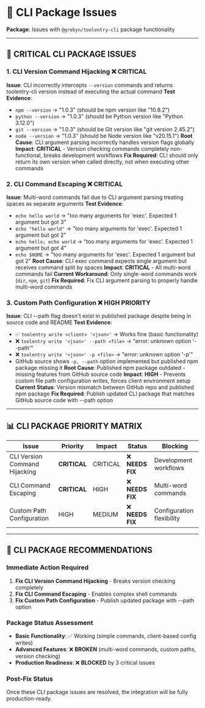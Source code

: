 # 🔧 CLI Package Issues

**Package**: Issues with `@grebyn/toolentry-cli` package functionality

---

## 🚨 **CRITICAL CLI PACKAGE ISSUES**

### 1. CLI Version Command Hijacking ❌ **CRITICAL**
**Issue**: CLI incorrectly intercepts `--version` commands and returns toolentry-cli version instead of executing the actual command
**Test Evidence**: 
- `npm --version` → "1.0.3" (should be npm version like "10.8.2")
- `python --version` → "1.0.3" (should be Python version like "Python 3.12.0")
- `git --version` → "1.0.3" (should be Git version like "git version 2.45.2")
- `node --version` → "1.0.3" (should be Node version like "v20.15.1")
**Root Cause**: CLI argument parsing incorrectly handles version flags globally
**Impact**: **CRITICAL** - Version checking commands completely non-functional, breaks development workflows
**Fix Required**: CLI should only return its own version when called directly, not when executing other commands

### 2. CLI Command Escaping ❌ **CRITICAL**
**Issue**: Multi-word commands fail due to CLI argument parsing treating spaces as separate arguments
**Test Evidence**: 
- `echo hello world` → "too many arguments for 'exec'. Expected 1 argument but got 3"
- `echo "hello world"` → "too many arguments for 'exec'. Expected 1 argument but got 2"
- `echo hello; echo world` → "too many arguments for 'exec'. Expected 1 argument but got 4"
- `echo $HOME` → "too many arguments for 'exec'. Expected 1 argument but got 2"
**Root Cause**: CLI exec command expects single argument but receives command split by spaces
**Impact**: **CRITICAL** - All multi-word commands fail
**Current Workaround**: Only single-word commands work (`dir`, `npm`, `git`)
**Fix Required**: Fix CLI argument parsing to properly handle multi-word commands

### 3. Custom Path Configuration ❌ **HIGH PRIORITY**
**Issue**: CLI --path flag doesn't exist in published package despite being in source code and README
**Test Evidence**: 
- ✅ `toolentry write <client> '<json>'` → Works fine (basic functionality)
- ❌ `toolentry write '<json>' --path <file>` → "error: unknown option '--path'"  
- ❌ `toolentry write '<json>' -p <file>` → "error: unknown option '-p'"
- GitHub source shows `-p, --path` option implemented but published npm package missing it
**Root Cause**: Published npm package outdated - missing features from GitHub source code
**Impact**: **HIGH** - Prevents custom file path configuration writes, forces client environment setup
**Current Status**: Version mismatch between GitHub repo and published npm package
**Fix Required**: Publish updated CLI package that matches GitHub source code with --path option

---

## 📊 **CLI PACKAGE PRIORITY MATRIX**

| Issue | Priority | Impact | Status | Blocking |
|-------|----------|--------|--------|----------|
| CLI Version Command Hijacking | **CRITICAL** | CRITICAL | ❌ **NEEDS FIX** | Development workflows |
| CLI Command Escaping | **CRITICAL** | HIGH | ❌ **NEEDS FIX** | Multi-word commands |
| Custom Path Configuration | HIGH | MEDIUM | ❌ **NEEDS FIX** | Configuration flexibility |

---

## 🎯 **CLI PACKAGE RECOMMENDATIONS**

### **Immediate Action Required**
1. **Fix CLI Version Command Hijacking** - Breaks version checking completely
2. **Fix CLI Command Escaping** - Enables complex shell commands  
3. **Fix Custom Path Configuration** - Publish updated package with --path option

### **Package Status Assessment**
- **Basic Functionality**: ✅ Working (simple commands, client-based config writes)
- **Advanced Features**: ❌ **BROKEN** (multi-word commands, custom paths, version checking)
- **Production Readiness**: ❌ **BLOCKED** by 3 critical issues

### **Post-Fix Status**
Once these CLI package issues are resolved, the integration will be fully production-ready.